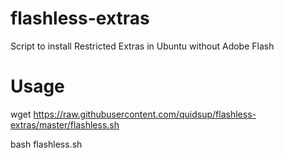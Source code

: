 # flashless-extras
Script to install Restricted Extras in Ubuntu without Adobe Flash
# Usage
wget https://raw.githubusercontent.com/quidsup/flashless-extras/master/flashless.sh 

bash flashless.sh

